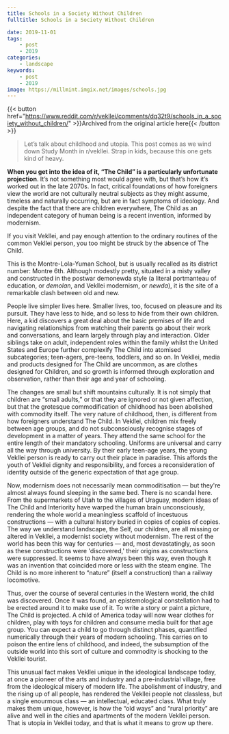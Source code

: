 ```yaml
---
title: Schools in a Society Without Children
fulltitle: Schools in a Society Without Children

date: 2019-11-01
tags:
    - post
    - 2019
categories:
    - landscape
keywords:
    - post
    - 2019
image: https://millmint.imgix.net/images/schools.jpg
---
```

{{< button href="https://www.reddit.com/r/vekllei/comments/dq32t9/schools_in_a_society_without_children/" >}}Archived from the original article here{{< /button >}}

>Let’s talk about childhood and utopia. This post comes as we wind down Study Month in r/vekllei. Strap in kids, because this one gets kind of heavy.

**When you get into the idea of it, “The Child” is a particularly unfortunate projection**. It’s not something most would agree with, but that’s how it’s worked out in the late 2070s. In fact, critical foundations of how foreigners view the world are not culturally neutral subjects as they might assume, timeless and naturally occurring, but are in fact symptoms of ideology. And despite the fact that there are children everywhere, The Child as an independent category of human being is a recent invention, informed by modernism.

If you visit Vekllei, and pay enough attention to the ordinary routines of the common Vekllei person, you too might be struck by the absence of The Child.

This is the Montre-Lola-Yuman School, but is usually recalled as its district number: Montre 6th. Although modestly pretty, situated in a misty valley and constructed in the postwar demonewda style (a literal portmanteau of education, or *demolan*, and Vekllei modernism, or *newda*), it is the site of a remarkable clash between old and new.

People live simpler lives here. Smaller lives, too, focused on pleasure and its pursuit. They have less to hide, and so less to hide from their own children. Here, a kid discovers a great deal about the basic premises of life and navigating relationships from watching their parents go about their work and conversations, and learn largely through play and interaction. Older siblings take on adult, independent roles within the family whilst the United States and Europe further complexify The Child into atomised subcategories; teen-agers, pre-teens, toddlers, and so on. In Vekllei, media and products designed for The Child are uncommon, as are clothes designed for Children, and so growth is informed through exploration and observation, rather than their age and year of schooling.

The changes are small but shift mountains culturally. It is not simply that children are “small adults,” or that they are ignored or not given affection, but that the grotesque commodification of childhood has been abolished with commodity itself. The very nature of childhood, then, is different from how foreigners understand The Child. In Vekllei, children mix freely between age groups, and do not subconsciously recognise stages of development in a matter of years. They attend the same school for the entire length of their mandatory schooling. Uniforms are universal and carry all the way through university. By their early teen-age years, the young Vekllei person is ready to carry out their place in paradise. This affords the youth of Vekllei dignity and responsibility, and forces a reconsideration of identity outside of the generic expectation of that age group.

Now, modernism does not necessarily mean commoditisation — but they're almost always found sleeping in the same bed. There is no scandal here. From the supermarkets of Utah to the villages of Uraguay, modern ideas of The Child and Interiority have warped the human brain unconsciously, rendering the whole world a meaningless scaffold of incestuous constructions — with a cultural history buried in copies of copies of copies. The way we understand landscape, the Self, our children, are all missing or altered in Vekllei, a modernist society without modernism. The rest of the world has been this way for centuries — and, most devastatingly, as soon as these constructions were 'discovered,' their origins as constructions were suppressed. It seems to have always been this way, even though it was an invention that coincided more or less with the steam engine. The Child is no more inherent to “nature” (itself a construction) than a railway locomotive.

Thus, over the course of several centuries in the Western world, the child was discovered. Once it was found, an epistemological constellation had to be erected around it to make use of it. To write a story or paint a picture, The Child is projected. A child of America today will now wear clothes for children, play with toys for children and consume media built for that age group. You can expect a child to go through distinct phases, quantified numerically through their years of modern schooling. This carries on to poison the entire lens of childhood, and indeed, the subsumption of the outside world into this sort of culture and commodity is shocking to the Vekllei tourist.

This unusual fact makes Vekllei unique in the ideological landscape today, at once a pioneer of the arts and industry and a pre-industrial village, free from the ideological misery of modern life. The abolishment of industry, and the rising up of all people, has rendered the Vekllei people not classless, but a single enourmous class — an intellectual, educated class. What truly makes them unique, however, is how the “old ways” and “rural priority” are alive and well in the cities and apartments of the modern Vekllei person. That is utopia in Vekllei today, and that is what it means to grow up there.
